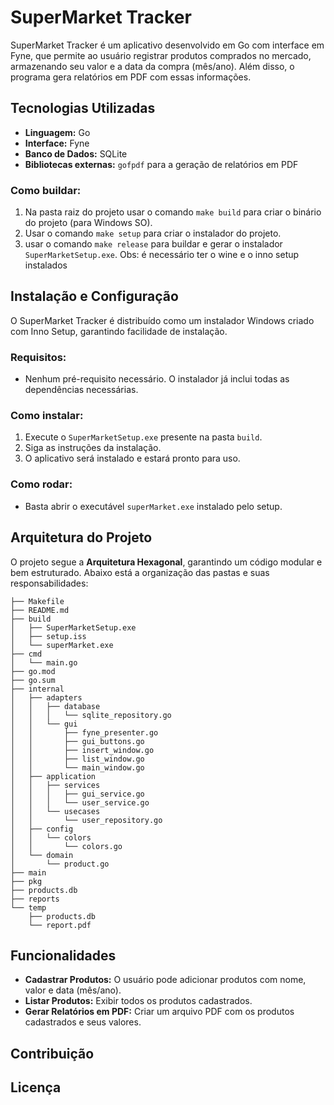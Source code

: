 # SuperMarket Tracker

SuperMarket Tracker é um aplicativo desenvolvido em Go com interface em Fyne, que permite ao usuário registrar produtos comprados no mercado, armazenando seu valor e a data da compra (mês/ano). Além disso, o programa gera relatórios em PDF com essas informações.

## Tecnologias Utilizadas

- **Linguagem:** Go
- **Interface:** Fyne
- **Banco de Dados:** SQLite
- **Bibliotecas externas:** `gofpdf` para a geração de relatórios em PDF

### Como buildar:
1. Na pasta raiz do projeto usar o comando `make build` para criar o binário do projeto (para Windows SO).
2. Usar o comando `make setup` para criar o instalador do projeto.
3. usar o comando `make release` para buildar e gerar o instalador `SuperMarketSetup.exe`. Obs: é necessário ter o wine e o inno setup instalados

## Instalação e Configuração

O SuperMarket Tracker é distribuído como um instalador Windows criado com Inno Setup, garantindo facilidade de instalação.

### Requisitos:
- Nenhum pré-requisito necessário. O instalador já inclui todas as dependências necessárias.

### Como instalar:
1. Execute o `SuperMarketSetup.exe` presente na pasta `build`.
2. Siga as instruções da instalação.
3. O aplicativo será instalado e estará pronto para uso.

### Como rodar:
- Basta abrir o executável `superMarket.exe` instalado pelo setup.

## Arquitetura do Projeto

O projeto segue a **Arquitetura Hexagonal**, garantindo um código modular e bem estruturado. Abaixo está a organização das pastas e suas responsabilidades:

```
├── Makefile
├── README.md
├── build
│   ├── SuperMarketSetup.exe
│   ├── setup.iss
│   └── superMarket.exe
├── cmd
│   └── main.go
├── go.mod
├── go.sum
├── internal
│   ├── adapters
│   │   ├── database
│   │   │   └── sqlite_repository.go
│   │   └── gui
│   │       ├── fyne_presenter.go
│   │       ├── gui_buttons.go
│   │       ├── insert_window.go
│   │       ├── list_window.go
│   │       └── main_window.go
│   ├── application
│   │   ├── services
│   │   │   ├── gui_service.go
│   │   │   └── user_service.go
│   │   └── usecases
│   │       └── user_repository.go
│   ├── config
│   │   └── colors
│   │       └── colors.go
│   └── domain
│       └── product.go
├── main
├── pkg
├── products.db
├── reports
└── temp
    ├── products.db
    └── report.pdf
```

## Funcionalidades

- **Cadastrar Produtos:** O usuário pode adicionar produtos com nome, valor e data (mês/ano).
- **Listar Produtos:** Exibir todos os produtos cadastrados.
- **Gerar Relatórios em PDF:** Criar um arquivo PDF com os produtos cadastrados e seus valores.

## Contribuição

## Licença
